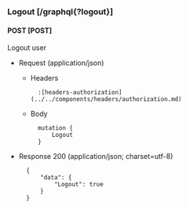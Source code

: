 ### Logout [/graphql{?logout}]

#### POST [POST]

Logout user

- Request (application/json)

    - Headers

            :[headers-authorization](../../components/headers/authorization.md)

    - Body

            mutation {
                Logout
            }

- Response 200 (application/json; charset=utf-8)

        {
            "data": {
                "Logout": true
            }
        }
